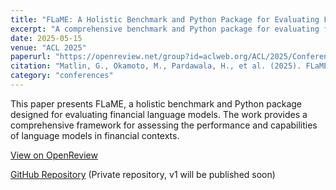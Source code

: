 ```yaml
---
title: "FLaME: A Holistic Benchmark and Python Package for Evaluating Financial Language Models"
excerpt: "A comprehensive benchmark and Python package for evaluating financial language models, accepted at ACL 2025."
date: 2025-05-15
venue: "ACL 2025"
paperurl: "https://openreview.net/group?id=aclweb.org/ACL/2025/Conference#tab-accepted-papers"
citation: "Matlin, G., Okamoto, M., Pardawala, H., et al. (2025). FLaME: A Holistic Benchmark and Python Package for Evaluating Financial Language Models. In Proceedings of the Association for Computational Linguistics."
category: "conferences"
---
```


This paper presents FLaME, a holistic benchmark and Python package designed for evaluating financial language models. The work provides a comprehensive framework for assessing the performance and capabilities of language models in financial contexts.

[View on OpenReview](https://openreview.net/group?id=aclweb.org/ACL/2025/Conference#tab-accepted-papers)

[GitHub Repository](https://github.com/gtfintechlab/flame) (Private repository, v1 will be published soon)
